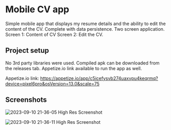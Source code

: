 # Mobile CV app

Simple mobile app that displays my resume details and the ability to edit the content of the CV. Complete with data persistence.
Two screen application.
Screen 1: Content of CV
Screen 2: Edit the CV.


## Project setup
No 3rd party libraries were used. 
Compiled apk can be downloaded from the releases tab.
Appetize.io link available to run the app as well.

Appetize.io link: https://appetize.io/app/c5icefysvb274uaxvpu4keqrmq?device=pixel6pro&osVersion=13.0&scale=75



## Screenshots

![2023-09-10 21-36-05 High Res Screenshot](https://github.com/AdrianIkeaba/Mobile-CV/assets/46406218/fd115bc6-3174-4a22-ac90-e6edc81dbd3c)

![2023-09-10 21-36-11 High Res Screenshot](https://github.com/AdrianIkeaba/Mobile-CV/assets/46406218/7a71c346-78a5-4ed1-bc7d-ca0ffe597760)


